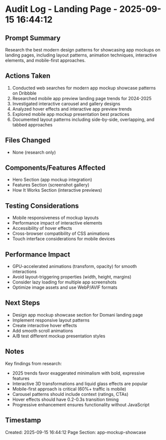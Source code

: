 # Audit Log - Landing Page - 2025-09-15 16:44:12

## Prompt Summary
Research the best modern design patterns for showcasing app mockups on landing pages, including layout patterns, animation techniques, interactive elements, and mobile-first approaches.

## Actions Taken
1. Conducted web searches for modern app mockup showcase patterns on Dribbble
2. Researched mobile app preview landing page trends for 2024-2025
3. Investigated interactive carousel and gallery designs
4. Analyzed hover effects and interactive app preview trends
5. Explored mobile app mockup presentation best practices
6. Documented layout patterns including side-by-side, overlapping, and tabbed approaches

## Files Changed
- None (research only)

## Components/Features Affected
- Hero Section (app mockup integration)
- Features Section (screenshot gallery)
- How It Works Section (interactive previews)

## Testing Considerations
- Mobile responsiveness of mockup layouts
- Performance impact of interactive elements
- Accessibility of hover effects
- Cross-browser compatibility of CSS animations
- Touch interface considerations for mobile devices

## Performance Impact
- GPU-accelerated animations (transform, opacity) for smooth interactions
- Avoid layout-triggering properties (width, height, margins)
- Consider lazy loading for multiple app screenshots
- Optimize image assets and use WebP/AVIF formats

## Next Steps
- Design app mockup showcase section for Domani landing page
- Implement responsive layout patterns
- Create interactive hover effects
- Add smooth scroll animations
- A/B test different mockup presentation styles

## Notes
Key findings from research:
- 2025 trends favor exaggerated minimalism with bold, expressive features
- Interactive 3D transformations and liquid glass effects are popular
- Mobile-first approach is critical (60%+ traffic is mobile)
- Carousel patterns should include context (ratings, CTAs)
- Hover effects should have 0.2-0.3s transition timing
- Progressive enhancement ensures functionality without JavaScript

## Timestamp
Created: 2025-09-15 16:44:12
Page Section: app-mockup-showcase